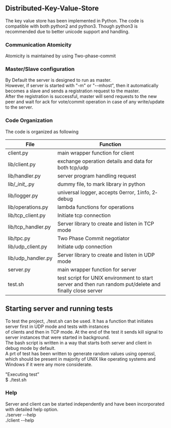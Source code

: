 ## Distributed-Key-Value-Store
The key value store has been implemented in Python. The code is compatible with both python2
and python3. Though python3 is recommended due to better unicode support and handling. 
 
### Communication Atomicity
Atomicity is maintained by using Two-phase-commit

### Master/Slave configuration
By Default the server is designed to run as master.<br>
However, if server is started with "-m" or "--mhost", then it automatically becomes a slave and sends a registration request to 
the master.<br>
After the registration is successful, master will send requests to the new peer and wait for ack for vote/commit operation in 
case of any write/update to the server.<br>

### Code Organization
The code is organized as following 

| File | Function |
|------|----------|
|client.py         |main wrapper function for client|
|lib/client.py     |exchange operation details and data for both tcp/udp|
|lib/handler.py    |server program handling request|
|lib/\__init\__.py |dummy file, to mark library in python
|lib/logger.py     |universal logger, accepts 0­error, 1­info, 2­debug
|lib/operations.py |lambda functions for operations
|lib/tcp_client.py |Initiate tcp connection
|lib/tcp_handler.py|Server library to create and listen in TCP mode
|lib/tpc.py        |Two Phase Commit negotiator
|lib/udp_client.py |Initiate udp connection
|lib/udp_handler.py|Server library to create and listen in UDP mode
|server.py         |main wrapper function for server|
|test.sh           |test script for UNIX environment to start server and then run random put/delete and finally close server|

 
## Starting server and running tests
To test the project, ./test.sh can be used. It has a function that initiates server first in UDP mode and tests with instances   
of clients and then in TCP mode. At the end of the test it sends kill signal to server instances that were started in 
background.<br>
The bash script is written in a way that starts both server and client in debug mode by default. <br>
A prt of test has been written to generate random values using openssl, which should be present in majority of UNIX like 
operating systems and Windows if it were any more considerate. <br>
 
"Executing test”  
$ ./test.sh 
 
### Help
Server and client can be started independently and have been incorporated with detailed help option. <br>
./server --help<br>
./client --help<br>

